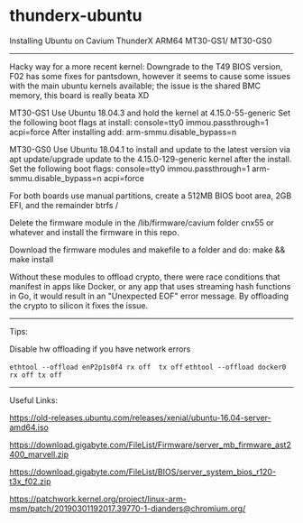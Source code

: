 # thunderx-ubuntu
Installing Ubuntu on Cavium ThunderX ARM64 MT30-GS1/ MT30-GS0

----------

Hacky way for a more recent kernel:
Downgrade to the T49 BIOS version, F02 has some fixes for pantsdown, however it seems to cause some issues with the main ubuntu kernels available; the issue is the shared BMC memory, this board is really beata XD

MT30-GS1
Use Ubuntu 18.04.3 and hold the kernel at 4.15.0-55-generic
Set the following boot flags at install: console=tty0 immou.passthrough=1 acpi=force 
After installing add: arm-smmu.disable_bypass=n

MT30-GS0
Use Ubuntu 18.04.1 to install and update to the latest version via apt update/upgrade update to the 4.15.0-129-generic kernel after the install. 
Set the following boot flags: console=tty0 immou.passthrough=1 arm-smmu.disable_bypass=n acpi=force

For both boards use manual partitions, create a 512MB BIOS boot area, 2GB EFI, and the remainder btrfs /

Delete the firmware module in the /lib/firmware/cavium folder cnx55 or whatever and install the firmware in this repo.

Download the firmware modules and makefile to a folder and do:
make && make install

Without these modules to offload crypto, there were race conditions that manifest in apps like Docker, or any app that uses streaming hash functions in Go, it would result in an "Unexpected EOF" error message. By offloading the crypto to silicon it fixes the issue. 

----------
Tips:

Disable hw offloading if you have network errors

`ethtool --offload enP2p1s0f4 rx off  tx off`
`ethtool --offload docker0 rx off tx off`

----------
Useful Links:

https://old-releases.ubuntu.com/releases/xenial/ubuntu-16.04-server-amd64.iso

https://download.gigabyte.com/FileList/Firmware/server_mb_firmware_ast2400_marvell.zip

https://download.gigabyte.com/FileList/BIOS/server_system_bios_r120-t3x_f02.zip

https://patchwork.kernel.org/project/linux-arm-msm/patch/20190301192017.39770-1-dianders@chromium.org/
